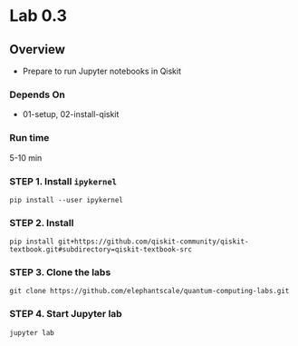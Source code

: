 # Lab 0.3

## Overview

* Prepare to run Jupyter notebooks in Qiskit

### Depends On

* 01-setup, 02-install-qiskit

### Run time

5-10 min

### STEP 1. Install `ipykernel`

```shell
pip install --user ipykernel
```

### STEP 2. Install 

```shell
pip install git+https://github.com/qiskit-community/qiskit-textbook.git#subdirectory=qiskit-textbook-src
```

### STEP 3. Clone the labs

```
git clone https://github.com/elephantscale/quantum-computing-labs.git
```

### STEP 4. Start Jupyter lab

```shell
jupyter lab
```

